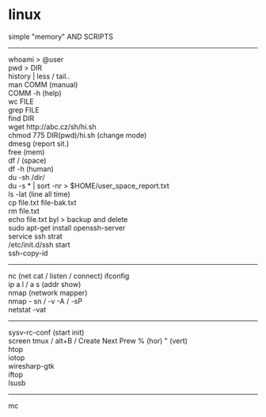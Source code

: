 # linux<br />
simple "memory" AND SCRIPTS<br />
<hr />
whoami > @user<br />
pwd > DIR<br />
history | less / tail..<br />
man COMM (manual)<br />
COMM -h (help)<br />
wc FILE<br />
grep FILE<br />
find DIR<br />
wget http://abc.cz/sh/hi.sh<br />
chmod 775 DIR(pwd)/hi.sh (change mode)<br />
dmesg (report sit.)<br />
free (mem)<br />
df / (space)<br />
df -h (human)<br />
du -sh /dir/<br />
du -s * | sort -nr > $HOME/user_space_report.txt<br />
ls -lat (line all time)<br />
cp file.txt file-bak.txt<br />
rm file.txt<br />
echo file.txt byl > backup and delete<br />
sudo apt-get install openssh-server<br />
service ssh strat<br />
/etc/init.d/ssh start<br />
ssh-copy-id<br />
<hr />
nc (net cat / listen / connect)
ifconfig<br />
ip a l / a s (addr show)<br />
nmap (network mapper)<br />
nmap - sn / -v -A / -sP<br />
netstat -vat<br />
<hr />
sysv-rc-conf (start init)<br />
screen
tmux / alt+B / Create Next Prew % (hor) " (vert)<br />
htop<br />
iotop<br />
wiresharp-gtk<br />
iftop<br />
lsusb<br /><hr />
mc<br />
